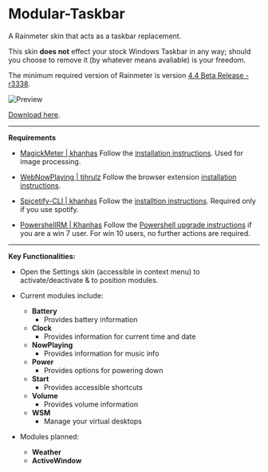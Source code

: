 # Modular-Taskbar
A Rainmeter skin that acts as a taskbar replacement. 

This skin **does not** effect your stock Windows Taskbar in any way; should you choose to remove it (by whatever means avaliable) is your freedom.

The minimum required version of Rainmeter is version [4.4 Beta Release - r3338](https://www.rainmeter.net/).

![Preview](https://user-images.githubusercontent.com/40166216/85740354-24b14080-b734-11ea-85df-66ca4a1e79e0.png)

[Download here](https://github.com/C0rvust/Modular-Taskbar/releases).


---

**Requirements**

- [MagickMeter | khanhas](https://github.com/khanhas/MagickMeter) Follow the [installation instructions](https://github.com/khanhas/MagickMeter#how-to-install). Used for image processing.

- [WebNowPlaying | tjhrulz](https://github.com/tjhrulz/WebNowPlaying) Follow the browser extension [installation instructions](https://github.com/tjhrulz/WebNowPlaying#extension-links). 

- [Spicetify-CLI | khanhas](https://github.com/khanhas/spicetify-cli) Follow the [installtion instructions](https://github.com/khanhas/spicetify-cli/wiki/Guide-for-Rainmeter-user). Required only if you use spotify.

- [PowershellRM | Khanhas](https://github.com/khanhas/PowershellRM#requirements) Follow the [Powershell upgrade instructions](https://github.com/khanhas/PowershellRM#requirements) if you are a win 7 user. For win 10 users, no further actions are required.

---

**Key Functionalities:**

- Open the Settings skin (accessible in context menu) to activate/deactivate & to position modules.

- Current modules include:
  - **Battery**
    - Provides battery information
  - **Clock**
    - Provides information for current time and date
  - **NowPlaying**
    - Provides information for music info
  - **Power**
    - Provides options for powering down
  - **Start**
    - Provides accessible shortcuts
  - **Volume**
    - Provides volume information
  - **WSM**
    - Manage your virtual desktops

- Modules planned:
  - **Weather**
  - **ActiveWindow**
